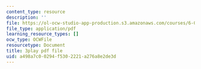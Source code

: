```yaml
---
content_type: resource
description: ''
file: https://ol-ocw-studio-app-production.s3.amazonaws.com/courses/6-0001-introduction-to-computer-science-and-programming-in-python-fall-2016/a498a7c00294f5302221a276a8e2de3d_0Whyfs88TYE.pdf
file_type: application/pdf
learning_resource_types: []
ocw_type: OCWFile
resourcetype: Document
title: 3play pdf file
uid: a498a7c0-0294-f530-2221-a276a8e2de3d
---
```

